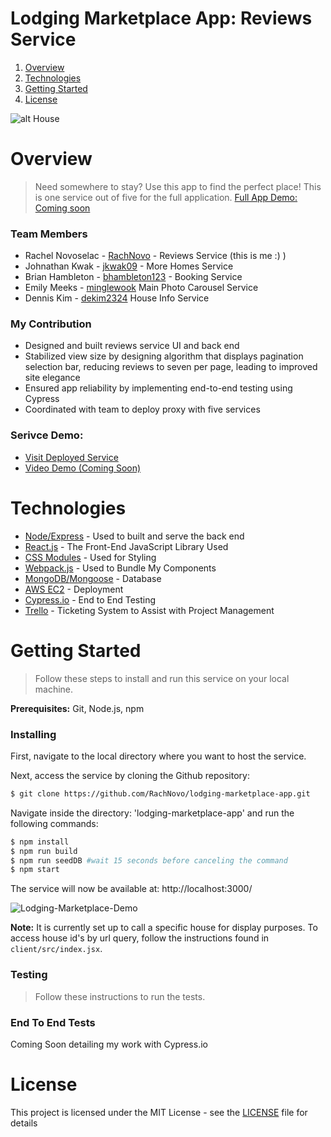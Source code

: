 # Lodging Marketplace App: Reviews Service
1. [Overview](#overview)
2. [Technologies](#technologies)
3. [Getting Started](#getting-started)
4. [License](#license)

![alt House](https://rachel-portfolio.s3.amazonaws.com/house.jpg)

# Overview
> Need somewhere to stay? Use this app to find the perfect place! This is one service out of five for the full application. [Full App Demo: Coming soon](link)

### Team Members

- Rachel Novoselac - [RachNovo](https://github.com/RachNovo) - Reviews Service (this is me :) )
- Johnathan Kwak - [jkwak09](https://github.com/jkwak09) - More Homes Service
- Brian Hambleton - [bhambleton123](https://github.com/bhambleton123) - Booking Service
- Emily Meeks - [minglewook](https://github.com/minglewook) Main Photo Carousel Service
- Dennis Kim - [dekim2324](https://github.com/dekim2324) House Info Service

### My Contribution
- Designed and built reviews service UI and back end
- Stabilized view size by designing algorithm that displays pagination selection bar, reducing reviews to seven per page, leading to improved site elegance
- Ensured app reliability by implementing end-to-end testing using Cypress
- Coordinated with team to deploy proxy with five services

### Serivce Demo:
- [Visit Deployed Service](https://lodging-marketplace.herokuapp.com/)
- [Video Demo (Coming Soon)](YouTubeLink)

# Technologies

* [Node/](https://nodejs.org/en/docs/)[Express](https://expressjs.com/) - Used to built and serve the back end
* [React.js](https://reactjs.org/) - The Front-End JavaScript Library Used
* [CSS Modules](https://css-tricks.com/css-modules-part-1-need/) - Used for Styling
* [Webpack.js](https://webpack.js.org/concepts/) - Used to Bundle My Components
* [MongoDB/](https://docs.mongodb.com/manual/)[Mongoose](https://mongoosejs.com/) - Database
* [AWS EC2](https://aws.amazon.com/ec2/) - Deployment
* [Cypress.io](https://www.cypress.io/) - End to End Testing
* [Trello](https://trello.com/) - Ticketing System to Assist with Project Management

# Getting Started
> Follow these steps to install and run this service on your local machine.

**Prerequisites:** Git, Node.js, npm

### Installing

First, navigate to the local directory where you want to host the service.

Next, access the service by cloning the Github repository:

```bash
$ git clone https://github.com/RachNovo/lodging-marketplace-app.git
```

Navigate inside the directory: 'lodging-marketplace-app' and run the following commands:
```bash
$ npm install
$ npm run build
$ npm run seedDB #wait 15 seconds before canceling the command
$ npm start
```
The service will now be available at: http://localhost:3000/

![Lodging-Marketplace-Demo](https://rachel-portfolio.s3.amazonaws.com/lodging-marketplace-demo.gif)

**Note:** It is currently set up to call a specific house for display purposes. To access house id's by url query, follow the instructions found in `client/src/index.jsx`.

### Testing
> Follow these instructions to run the tests.

### End To End Tests
Coming Soon detailing my work with Cypress.io

# License

This project is licensed under the MIT License - see the [LICENSE](LICENSE) file for details
